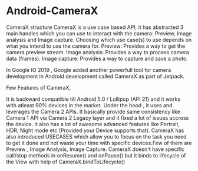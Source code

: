 # Android-CameraX

CameraX structure
CameraX is a use case based API, it has abstracted 3 main handles which you can use to interact with the camera: Preview, Image analysis and Image capture. Choosing which use case(s) to use depends on what you intend to use the camera for.
Preview: Provides a way to get the camera preview stream.
Image analysis: Provides a way to process camera data (frames).
Image capture: Provides a way to capture and save a photo.

In Google IO 2019 , Google added another powerfull tool for camera development in Android development called CameraX as part of Jetpack.

Few Features of CameraX,

It is backward compatible till Android 5.0 / Lollipop (API 21) and it works with atleast 90% devices in the market.
Under the hood , it uses and leverages the Camera 2 APIs. It basically provide same consistency like Camera 1 API via Camera 2 Legacy layer and it fixed a lot of issues accross the device.
It also has a lot of awesome advanced features like Portrait, HDR, Night mode etc (Provided your Device supports that).
CameraX has also introduced USECASES which allow you to focus on the task you need to get it done and not waste your time with specific devices.Few of them are Preview , Image Analysis, Image Capture.
CameraX doesn't have specific call/stop methods in onResume() and onPause() but it binds to lifecycle of the View with help of CameraX.bindToLifecycle()
